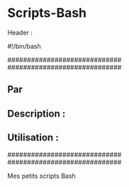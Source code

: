 # Scripts-Bash

Header :


#!/bin/bash

#############################
#############################

## Par 
## Description : 
## Utilisation :


#############################
#############################



Mes petits scripts Bash
